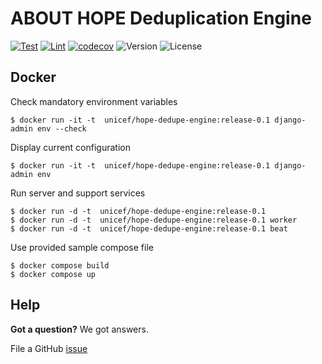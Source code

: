 ABOUT HOPE Deduplication Engine
===============================

[![Test](https://github.com/unicef/hope-dedup-engine/actions/workflows/test.yml/badge.svg)](https://github.com/unicef/hope-dedup-engine/actions/workflows/test.yml)
[![Lint](https://github.com/unicef/hope-dedup-engine/actions/workflows/lint.yml/badge.svg)](https://github.com/unicef/hope-dedup-engine/actions/workflows/lint.yml)
[![codecov](https://codecov.io/gh/unicef/hope-dedup-engine/graph/badge.svg?token=kAuZEX5k5o)](https://codecov.io/gh/unicef/hope-dedup-engine)
![Version](https://img.shields.io/badge/dynamic/toml?url=https%3A%2F%2Fraw.githubusercontent.com%unicef%2Fhope-dedup-engine%2Fdevelop%2Fpyproject.toml&query=%24.project.version&label=version)
![License](https://img.shields.io/badge/dynamic/toml?url=https%3A%2F%2Fraw.githubusercontent.com%2Funicef%2Fhope-dedup-engine%2Fdevelop%2Fpyproject.toml&query=%24.project.license.text&label=license)


## Docker

Check mandatory environment variables

    $ docker run -it -t  unicef/hope-dedupe-engine:release-0.1 django-admin env --check
    

Display current configuration

    $ docker run -it -t  unicef/hope-dedupe-engine:release-0.1 django-admin env
    

Run server and support services

    $ docker run -d -t  unicef/hope-dedupe-engine:release-0.1
    $ docker run -d -t  unicef/hope-dedupe-engine:release-0.1 worker
    $ docker run -d -t  unicef/hope-dedupe-engine:release-0.1 beat
    
Use provided sample compose file

    $ docker compose build
    $ docker compose up
    

## Help
**Got a question?** We got answers.

File a GitHub [issue](https://github.com/unicef/hope-dedup-engine/issues)
